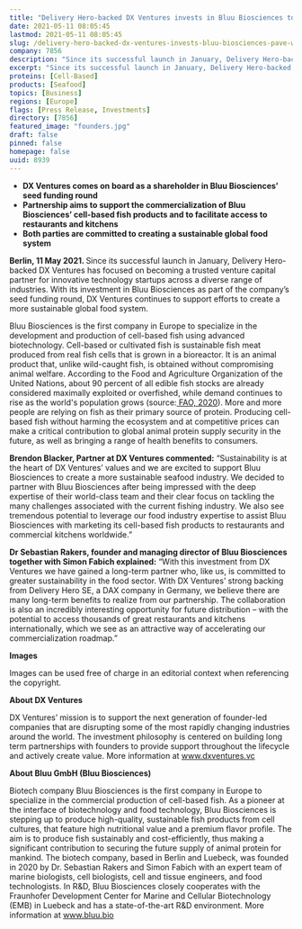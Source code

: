 ```yaml
---
title: "Delivery Hero-backed DX Ventures invests in Bluu Biosciences to pave the way for cell-based fish in Europe’s kitchens"
date: 2021-05-11 08:05:45
lastmod: 2021-05-11 08:05:45
slug: /delivery-hero-backed-dx-ventures-invests-bluu-biosciences-pave-way-cell-based-fish-europes
company: 7856
description: "Since its successful launch in January, Delivery Hero-backed DX Ventures has focused on becoming a trusted venture capital partner for innovative technology startups across a diverse range of industries. With its investment in Bluu Biosciences as part of the company’s seed funding round, DX Ventures continues to support efforts to create a more sustainable global food system. "
excerpt: "Since its successful launch in January, Delivery Hero-backed DX Ventures has focused on becoming a trusted venture capital partner for innovative technology startups across a diverse range of industries. With its investment in Bluu Biosciences as part of the company’s seed funding round, DX Ventures continues to support efforts to create a more sustainable global food system. "
proteins: [Cell-Based]
products: [Seafood]
topics: [Business]
regions: [Europe]
flags: [Press Release, Investments]
directory: [7856]
featured_image: "founders.jpg"
draft: false
pinned: false
homepage: false
uuid: 8939
---
```

<ul>
<li><strong>DX Ventures comes on board as a shareholder in Bluu Biosciences’ seed funding round </strong></li>
<li><strong>Partnership aims to support the commercialization of Bluu Biosciences’ cell-based fish products and to facilitate access to restaurants and kitchens</strong></li>
<li><strong>Both parties are committed to creating a sustainable global food system</strong></li>
</ul>
<p><strong>Berlin, 11 May 2021. </strong>Since its successful launch in January, Delivery Hero-backed DX Ventures has focused on becoming a trusted venture capital partner for innovative technology startups across a diverse range of industries. With its investment in Bluu Biosciences as part of the company’s seed funding round, DX Ventures continues to support efforts to create a more sustainable global food system.</p>
<p>Bluu Biosciences is the first company in Europe to specialize in the development and production of cell-based fish using advanced biotechnology. Cell-based or cultivated fish is sustainable fish meat produced from real fish cells that is grown in a bioreactor. It is an animal product that, unlike wild-caught fish, is obtained without compromising animal welfare. According to the Food and Agriculture Organization of the United Nations, about 90 percent of all edible fish stocks are already considered maximally exploited or overfished, while demand continues to rise as the world's population grows (source:<a href="http://www.fao.org/state-of-fisheries-aquaculture/en/"> </a><a href="http://www.fao.org/state-of-fisheries-aquaculture/en/">FAO, 2020</a>). More and more people are relying on fish as their primary source of protein. Producing cell-based fish without harming the ecosystem and at competitive prices can make a critical contribution to global animal protein supply security in the future, as well as bringing a range of health benefits to consumers.</p>
<p><strong>Brendon Blacker, Partner at DX Ventures commented:</strong> “Sustainability is at the heart of DX Ventures’ values and we are excited to support Bluu Biosciences to create a more sustainable seafood industry. We decided to partner with Bluu Biosciences after being impressed with the deep expertise of their world-class team and their clear focus on tackling the many challenges associated with the current fishing industry. We also see tremendous potential to leverage our food industry expertise to assist Bluu Biosciences with marketing its cell-based fish products to restaurants and commercial kitchens worldwide.”</p>
<p><strong>Dr Sebastian Rakers, founder and managing director of Bluu Biosciences together with Simon Fabich explained:</strong><em> </em>“With this investment from DX Ventures we have gained a long-term partner who, like us, is committed to greater sustainability in the food sector. With DX Ventures’ strong backing from Delivery Hero SE, a DAX company in Germany, we believe there are many long-term benefits to realize from our partnership. The collaboration is also an incredibly interesting opportunity for future distribution – with the potential to access thousands of great restaurants and kitchens internationally, which we see as an attractive way of accelerating our commercialization roadmap.”</p>
<p><strong>Images</strong></p>
<p>Images can be used free of charge in an editorial context when referencing the copyright.</p>
<p><strong>About DX Ventures </strong></p>
<p>DX Ventures’ mission is to support the next generation of founder-led companies that are disrupting some of the most rapidly changing industries around the world. The investment philosophy is centered on building long term partnerships with founders to provide support throughout the lifecycle and actively create value. More information at <a href="http://www.dxventures.vc">www.dxventures.vc</a></p>
<p><strong>About Bluu GmbH (Bluu Biosciences)</strong></p>
<p>Biotech company Bluu Biosciences is the first company in Europe to specialize in the commercial production of cell-based fish. As a pioneer at the interface of biotechnology and food technology, Bluu Biosciences is stepping up to produce high-quality, sustainable fish products from cell cultures, that feature high nutritional value and a premium flavor profile. The aim is to produce fish sustainably and cost-efficiently, thus making a significant contribution to securing the future supply of animal protein for mankind. The biotech company, based in Berlin and Luebeck, was founded in 2020 by Dr. Sebastian Rakers and Simon Fabich with an expert team of marine biologists, cell biologists, cell and tissue engineers, and food technologists. In R&D, Bluu Biosciences closely cooperates with the Fraunhofer Development Center for Marine and Cellular Biotechnology (EMB) in Luebeck and has a state-of-the-art R&D environment. More information at <a href="http://www.bluu.bio">www.bluu.bio</a></p>
